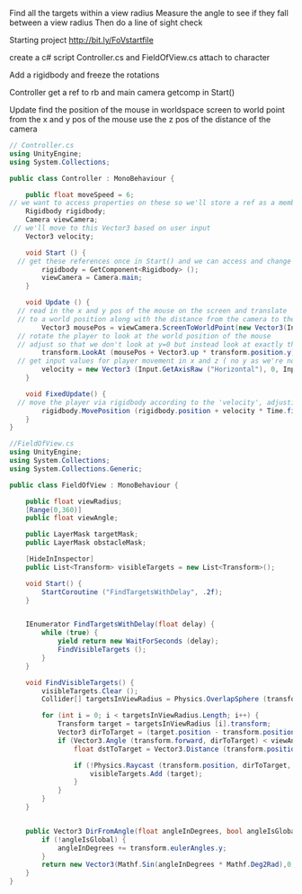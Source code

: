 Find all the targets within a view radius
Measure the angle to see if they fall between a view radius
Then do a line of sight check

Starting project
http://bit.ly/FoVstartfile

create a c# script Controller.cs
and FieldOfView.cs attach to character

Add a rigidbody and freeze the rotations

Controller
get a ref to rb and main camera
getcomp in Start()

Update find the position of the mouse in worldspace
screen to world point from the x and y pos of the mouse
use the z pos of the distance of the camera
```csharp
// Controller.cs
using UnityEngine;
using System.Collections;

public class Controller : MonoBehaviour {

	public float moveSpeed = 6;
// we want to access properties on these so we'll store a ref as a member variable
	Rigidbody rigidbody;
	Camera viewCamera;
 // we'll move to this Vector3 based on user input
	Vector3 velocity;

	void Start () {
  // get these references once in Start() and we can access and change them whenever we wantin Update() 
		rigidbody = GetComponent<Rigidbody> ();
		viewCamera = Camera.main;
	}

	void Update () {
  // read in the x and y pos of the mouse on the screen and translate 
  // to a world position along with the distance from the camera to the plane as z value
		Vector3 mousePos = viewCamera.ScreenToWorldPoint(new Vector3(Input.mousePosition.x, Input.mousePosition.y, viewCamera.transform.position.y));
  // rotate the player to look at the world position of the mouse
  // adjust so that we don't look at y=0 but instead look at exactly the height the player is at
		transform.LookAt (mousePos + Vector3.up * transform.position.y);
  // get input values for player movement in x and z ( no y as we're not jumping )
		velocity = new Vector3 (Input.GetAxisRaw ("Horizontal"), 0, Input.GetAxisRaw ("Vertical")).normalized * moveSpeed;
	}

	void FixedUpdate() {
  // move the player via rigidbody according to the 'velocity', adjusting for frame by frame
		rigidbody.MovePosition (rigidbody.position + velocity * Time.fixedDeltaTime);
	}
}

```

```csharp
//FieldOfView.cs
using UnityEngine;
using System.Collections;
using System.Collections.Generic;

public class FieldOfView : MonoBehaviour {

	public float viewRadius;
	[Range(0,360)]
	public float viewAngle;

	public LayerMask targetMask;
	public LayerMask obstacleMask;

	[HideInInspector]
	public List<Transform> visibleTargets = new List<Transform>();

	void Start() {
		StartCoroutine ("FindTargetsWithDelay", .2f);
	}


	IEnumerator FindTargetsWithDelay(float delay) {
		while (true) {
			yield return new WaitForSeconds (delay);
			FindVisibleTargets ();
		}
	}

	void FindVisibleTargets() {
		visibleTargets.Clear ();
		Collider[] targetsInViewRadius = Physics.OverlapSphere (transform.position, viewRadius, targetMask);

		for (int i = 0; i < targetsInViewRadius.Length; i++) {
			Transform target = targetsInViewRadius [i].transform;
			Vector3 dirToTarget = (target.position - transform.position).normalized;
			if (Vector3.Angle (transform.forward, dirToTarget) < viewAngle / 2) {
				float dstToTarget = Vector3.Distance (transform.position, target.position);

				if (!Physics.Raycast (transform.position, dirToTarget, dstToTarget, obstacleMask)) {
					visibleTargets.Add (target);
				}
			}
		}
	}


	public Vector3 DirFromAngle(float angleInDegrees, bool angleIsGlobal) {
		if (!angleIsGlobal) {
			angleInDegrees += transform.eulerAngles.y;
		}
		return new Vector3(Mathf.Sin(angleInDegrees * Mathf.Deg2Rad),0,Mathf.Cos(angleInDegrees * Mathf.Deg2Rad));
	}
}
```
